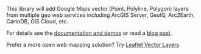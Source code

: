 This library will add Google Maps vector (Point, Polyline, Polygon) layers from multiple geo web services including ArcGIS Server, GeoIQ, Arc2Earth, CartoDB, GIS Cloud, etc.

For details see the [documentation and demos](http://geojason.info/google-vector-layers/) or read a [blog post](http://geojason.info/2011/google-vector-layers/).

Prefer a more open web mapping solution? Try [Leaflet Vector Layers](https://github.com/JasonSanford/leaflet-vector-layers).